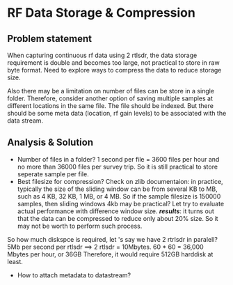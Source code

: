 # RF Data Storage & Compression  
## Problem statement  
When capturing continuous rf data using 2 rtlsdr, the data storage requirement is double and becomes too large, not practical to store in raw byte format. Need to explore ways to compress the data to reduce storage size.

Also there may be a limitation on number of files can be store in a single folder. Therefore, consider another option of saving multiple samples at different locations in the same file. The file should be indexed. But there should be some meta data (location, rf gain levels) to be associated with the data stream.

## Analysis & Solution  
- Number of files in a folder?
1 second per file = 3600 files per hour and no more than 36000 files per survey trip.
So it is still practical to store seperate sample per file.
- Best filesize for compression?
Check on zlib documentaion: in practice, typically the size of the sliding window can be from several KB to MB, such as 4 KB, 32 KB, 1 MB, or 4 MB.
So if the sample filesize is 150000 samples, then sliding windows 4kb may be practical? Let try to evaluate actual performance with difference window size.
***results***: it turns out that the data can be compressed to reduce only about 20% size. So it may not be worth to perform such process.

So how much diskspce is required, let 's say we have 2 rtrlsdr in paralell?
5Mb per second per rtlsdr ==> 2 rtlsdr = 10Mbytes. 60 * 60 = 36,000 Mbytes per hour, or 36GB
Therefore, it would require 512GB harddisk at least.
- How to attach metadata to datastream?

